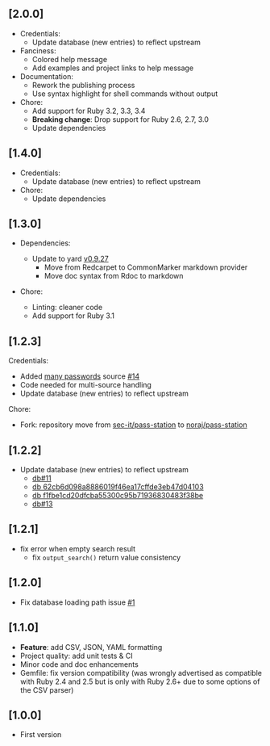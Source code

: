 ## [2.0.0]

- Credentials:
  - Update database (new entries) to reflect upstream
- Fanciness:
  - Colored help message
  - Add examples and project links to help message
- Documentation:
  - Rework the publishing process
  - Use syntax highlight for shell commands without output
- Chore:
  - Add support for Ruby 3.2, 3.3, 3.4
  - **Breaking change**: Drop support for Ruby 2.6, 2.7, 3.0
  - Update dependencies

## [1.4.0]

- Credentials:
  - Update database (new entries) to reflect upstream
- Chore:
  - Update dependencies

## [1.3.0]

- Dependencies:
  - Update to yard [v0.9.27](https://github.com/lsegal/yard/releases/tag/v0.9.27)
    - Move from Redcarpet to CommonMarker markdown provider
    - Move doc syntax from Rdoc to markdown

- Chore:
  - Linting: cleaner code
  - Add support for Ruby 3.1

## [1.2.3]

Credentials:

- Added [many passwords](https://github.com/many-passwords/many-passwords) source [#14][#14]
- Code needed for multi-source handling
- Update database (new entries) to reflect upstream

Chore:

- Fork: repository move from [sec-it/pass-station](https://github.com/sec-it/pass-station) to [noraj/pass-station](https://github.com/noraj/pass-station)

[#14]:https://github.com/noraj/pass-station/issues/14

## [1.2.2]

- Update database (new entries) to reflect upstream
  - [db#11](https://github.com/ihebski/DefaultCreds-cheat-sheet/pull/11/files)
  - [db 62cb6d098a8886019f46ea17cffde3eb47d04103](https://github.com/ihebski/DefaultCreds-cheat-sheet/commit/62cb6d098a8886019f46ea17cffde3eb47d04103)
  - [db f1fbe1cd20dfcba55300c95b71936830483f38be](https://github.com/ihebski/DefaultCreds-cheat-sheet/commit/f1fbe1cd20dfcba55300c95b71936830483f38be)
  - [db#13](https://github.com/ihebski/DefaultCreds-cheat-sheet/pull/13/files)

## [1.2.1]

- fix error when empty search result
  - fix `output_search()` return value consistency

## [1.2.0]

- Fix database loading path issue [#1](https://github.com/sec-it/pass-station/issues/1)

## [1.1.0]

- **Feature**: add CSV, JSON, YAML formatting
- Project quality: add unit tests & CI
- Minor code and doc enhancements
- Gemfile: fix version compatibility (was wrongly advertised as compatible with Ruby 2.4 and 2.5 but is only with Ruby 2.6+ due to some options of the CSV parser)

## [1.0.0]

- First version
